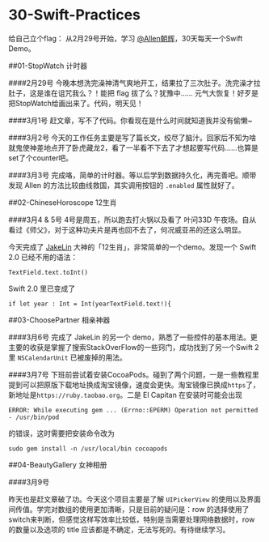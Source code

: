 # 30-Swift-Practices

给自己立个flag：
从2月29号开始，学习 [@Allen朝辉](http://weibo.com/ttarticle/p/show?id=2309403942494873235448)，30天每天一个Swift Demo。

##01-StopWatch 计时器

####2月29号
今晚本想洗完澡神清气爽地开工，结果拉了三次肚子。洗完澡才拉肚子，这是谁在诅咒我么？！能把 flag 拔了么？犹豫中……
元气大恢复！好歹是把StopWatch给画出来了。代码，明天见！

####3月1号
赶文章，写不了代码。你看现在是什么时间就知道我并没有偷懒~

####3月2号
今天的工作任务主要是写了篇长文，绞尽了脑汁。回家后不知为啥就鬼使神差地点开了卧虎藏龙2，看了一半看不下去了才想起要写代码……也算是set了个counter吧。

####3月3号
完成咯，简单的计时器。等以后学到数据持久化，再完善吧。顺带发现 Allen 的方法比较曲线救国，其实调用按钮的 `.enabled` 属性就好了。

##02-ChineseHoroscope 12生肖

####3月4 & 5号
4号是周五，所以跑去打火锅以及看了 叶问33D 午夜场。自从看过《师父》，对于这种功夫片是再也回不去了，何况威亚吊的还这么明显。

今天完成了 [JakeLin](https://github.com/JakeLin/) 大神的「12生肖」，非常简单的一个demo。发现一个 Swift 2.0 已经不用的语法：

```objc
TextField.text.toInt()
```
Swift 2.0 里已变成了

```objc
if let year : Int = Int(yearTextField.text!){
```
##03-ChoosePartner 相亲神器

####3月6号
完成了 JakeLin 的另一个 demo，熟悉了一些控件的基本用法。更主要的收获是掌握了搜索StackOverFlow的一些窍门，成功找到了另一个Swift 2里 `NSCalendarUnit` 已被废掉的用法。

####3月7号
下班前尝试着安装CocoaPods。碰到了两个问题，一是一些教程里提到可以把原版下载地址换成淘宝镜像，速度会更快。淘宝镜像已换成`https`了，新地址是`https://ruby.taobao.org`。二是 El Capitan 在安装时可能会出现

`ERROR: While executing gem ... (Errno::EPERM) Operation not permitted - /usr/bin/pod`

的错误，这时需要把安装命令改为

`sudo gem install -n /usr/local/bin cocoapods`

##04-BeautyGallery 女神相册

####3月9号

昨天也是赶文章破了功。今天这个项目主要是了解 `UIPickerView` 的使用以及界面间传值。学完对数组的使用更加清晰，只是目前的疑问是：row 的选择使用了switch来判断，但感觉这样写效率比较低，特别是当需要处理网络数据时，row 的数量以及选项的 title 应该都是不确定，无法写死的。有待继续学习。


